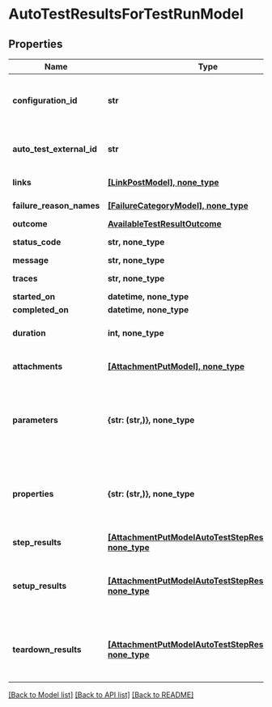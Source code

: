 # AutoTestResultsForTestRunModel


## Properties
Name | Type | Description | Notes
------------ | ------------- | ------------- | -------------
**configuration_id** | **str** | Specifies the GUID of the autotest configuration, which was specified when the test run was created. | 
**auto_test_external_id** | **str** | Specifies the external ID of the autotest, which was specified when the test run was created. | 
**links** | [**[LinkPostModel], none_type**](LinkPostModel.md) | Specifies the links in the autotest. | [optional] 
**failure_reason_names** | [**[FailureCategoryModel], none_type**](FailureCategoryModel.md) | Specifies the cause of autotest failure. | [optional] 
**outcome** | [**AvailableTestResultOutcome**](AvailableTestResultOutcome.md) |  | [optional] 
**status_code** | **str, none_type** | Specifies the result of the autotest execution. | [optional] 
**message** | **str, none_type** | A comment for the result. | [optional] 
**traces** | **str, none_type** | An extended comment or a stack trace. | [optional] 
**started_on** | **datetime, none_type** | Test run start date. | [optional] 
**completed_on** | **datetime, none_type** | Test run end date. | [optional] 
**duration** | **int, none_type** | Expected or actual duration of the test run execution in milliseconds. | [optional] 
**attachments** | [**[AttachmentPutModel], none_type**](AttachmentPutModel.md) | Specifies an attachment GUID. Multiple values can be sent. | [optional] 
**parameters** | **{str: (str,)}, none_type** | \&quot;&lt;b&gt;parameter&lt;/b&gt;\&quot;: \&quot;&lt;b&gt;value&lt;/b&gt;\&quot; pair with arbitrary custom parameters. Multiple parameters can be sent. | [optional] 
**properties** | **{str: (str,)}, none_type** | \&quot;&lt;b&gt;property&lt;/b&gt;\&quot;: \&quot;&lt;b&gt;value&lt;/b&gt;\&quot; pair with arbitrary custom properties. Multiple properties can be sent. | [optional] 
**step_results** | [**[AttachmentPutModelAutoTestStepResultsModel], none_type**](AttachmentPutModelAutoTestStepResultsModel.md) | Specifies the results of individual steps. | [optional] 
**setup_results** | [**[AttachmentPutModelAutoTestStepResultsModel], none_type**](AttachmentPutModelAutoTestStepResultsModel.md) | Specifies the results of setup steps. For information on supported values, see the &#x60;stepResults&#x60; parameter above. | [optional] 
**teardown_results** | [**[AttachmentPutModelAutoTestStepResultsModel], none_type**](AttachmentPutModelAutoTestStepResultsModel.md) | Specifies the results of the teardown steps. For information on supported values, see the &#x60;stepResults&#x60; parameter above. | [optional] 

[[Back to Model list]](../README.md#documentation-for-models) [[Back to API list]](../README.md#documentation-for-api-endpoints) [[Back to README]](../README.md)


